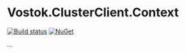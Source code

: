 # Vostok.ClusterClient.Context

[![Build status](https://ci.appveyor.com/api/projects/status/github/vostok/clusterclient.context?svg=true&branch=master)](https://ci.appveyor.com/project/vostok/clusterclient.context/branch/master)
[![NuGet](https://img.shields.io/nuget/v/Vostok.ClusterClient.Context.svg)](https://www.nuget.org/packages/Vostok.ClusterClient.Context)

...
